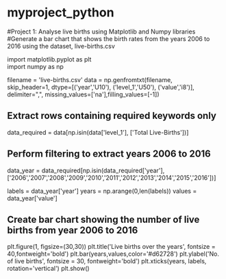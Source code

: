 # myproject_python
#Project 1: Analyse live births using Matplotlib and Numpy libraries
#Generate a bar chart that shows the birth rates from the years 2006 to 2016 using the dataset, live-births.csv

import matplotlib.pyplot as plt           
import numpy as np

filename = 'live-births.csv'
data = np.genfromtxt(filename,  
                    skip_header=1, 
                    dtype=[('year','U10'), ('level_1','U50'), ('value','i8')], delimiter=",",
                    missing_values=['na'],filling_values=[-1])

                              
## Extract rows containing required keywords only
data_required = data[np.isin(data['level_1'], ['Total Live-Births'])]

## Perform filtering to extract years 2006 to 2016
data_year = data_required[np.isin(data_required['year'],['2006','2007','2008','2009','2010','2011','2012','2013','2014','2015','2016'])]

labels = data_year['year']
years = np.arange(0,len(labels))
values = data_year['value']

## Create bar chart showing the number of live births from year 2006 to 2016
plt.figure(1, figsize=(30,30))
plt.title('Live births over the years', fontsize = 40,fontweight='bold')
plt.bar(years,values,color='#d62728')
plt.ylabel('No. of live births', fontsize = 30, fontweight='bold')
plt.xticks(years, labels, rotation='vertical')
plt.show()
